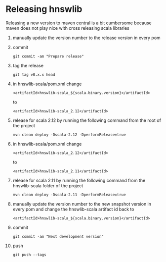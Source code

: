 Releasing hnswlib
=================

Releasing a new version to maven central is a bit cumbersome because maven does not play nice with cross releasing scala libraries

1. manually update the version number to the release version in every pom

2. commit
        
       git commit -am "Prepare release"
       
3. tag the release

       git tag v0.x.x head

3. in hnswlib-scala/pom.xml change 

       <artifactId>hnswlib-scala_${scala.binary.version}</artifactId>
        
    to
    
       <artifactId>hnswlib-scala_2.12</artifactId>
        
4. release for scala 2.12 by running the following command from the root of the project 
 
       mvn clean deploy -Dscala-2.12 -DperformRelease=true
       
5. in hnswlib-scala/pom.xml change 

       <artifactId>hnswlib-scala_2.12</artifactId>

   to
   
       <artifactId>hnswlib-scala_2.11</artifactId>
       
5. release for scala 2.11 by running the following command from the hnswlib-scala folder of the project

       mvn clean deploy -Dscala-2.11 -DperformRelease=true
    
6. manually update the version number to the new snapshot version in every pom and change the hnswlib-scala artifact id back to

       <artifactId>hnswlib-scala_${scala.binary.version}</artifactId> 
       
7. commit

       git commit -am "Next development version"
       
8. push 

       git push --tags
